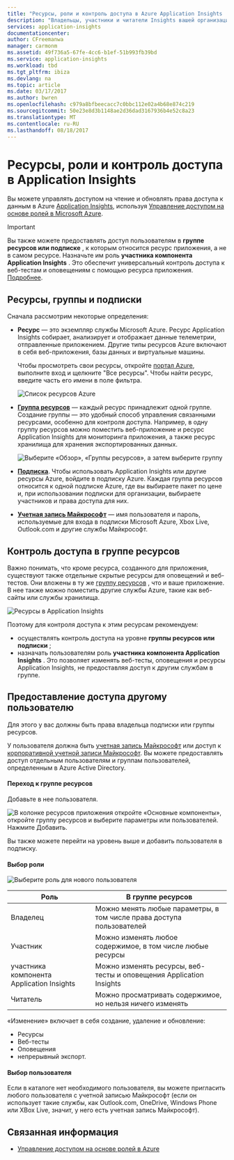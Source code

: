 ```yaml
---
title: "Ресурсы, роли и контроль доступа в Azure Application Insights | Документация Майкрософт"
description: "Владельцы, участники и читатели Insights вашей организации."
services: application-insights
documentationcenter: 
author: CFreemanwa
manager: carmonm
ms.assetid: 49f736a5-67fe-4cc6-b1ef-51b993fb39bd
ms.service: application-insights
ms.workload: tbd
ms.tgt_pltfrm: ibiza
ms.devlang: na
ms.topic: article
ms.date: 03/17/2017
ms.author: bwren
ms.openlocfilehash: c979a8bfbeecacc7c0bbc112e02a4b68e874c219
ms.sourcegitcommit: 50e23e8d3b1148ae2d36dad3167936b4e52c8a23
ms.translationtype: MT
ms.contentlocale: ru-RU
ms.lasthandoff: 08/18/2017
---
```

# <a name="resources-roles-and-access-control-in-application-insights"></a>Ресурсы, роли и контроль доступа в Application Insights
Вы можете управлять доступом на чтение и обновлять права доступа к данным в Azure [Application Insights][start], используя [Управление доступом на основе ролей в Microsoft Azure](../active-directory/role-based-access-control-configure.md).

> [!IMPORTANT]
> Вы также можете предоставлять доступ пользователям в **группе ресурсов или подписке** , к которым относится ресурс приложения, а не в самом ресурсе. Назначьте им роль **участника компонента Application Insights** . Это обеспечит универсальный контроль доступа к веб-тестам и оповещениям с помощью ресурса приложения. [Подробнее](#access).
> 
> 

## <a name="resources-groups-and-subscriptions"></a>Ресурсы, группы и подписки
Сначала рассмотрим некоторые определения:

* **Ресурс** — это экземпляр службы Microsoft Azure. Ресурс Application Insights собирает, анализирует и отображает данные телеметрии, отправленные приложением.  Другие типы ресурсов Azure включают в себя веб-приложения, базы данных и виртуальные машины.
  
    Чтобы просмотреть свои ресурсы, откройте [портал Azure][portal], выполните вход и щелкните "Все ресурсы". Чтобы найти ресурс, введите часть его имени в поле фильтра.
  
    ![Список ресурсов Azure](./media/app-insights-resources-roles-access-control/10-browse.png)

<a name="resource-group"></a>

* [**Группа ресурсов**][group] — каждый ресурс принадлежит одной группе. Создание группы — это удобный способ управления связанными ресурсами, особенно для контроля доступа. Например, в одну группу ресурсов можно поместить веб-приложение и ресурс Application Insights для мониторинга приложения, а также ресурс хранилища для хранения экспортированных данных.

    ![Выберите «Обзор», «Группы ресурсов», а затем выберите группу](./media/app-insights-resources-roles-access-control/11-group.png)

* [**Подписка**](https://manage.windowsazure.com). Чтобы использовать Application Insights или другие ресурсы Azure, войдите в подписку Azure. Каждая группа ресурсов относится к одной подписке Azure, где вы выбираете пакет по цене и, при использовании подписки для организации, выбираете участников и права доступа для них.
* [**Учетная запись Майкрософт**][account] — имя пользователя и пароль, используемые для входа в подписки Microsoft Azure, Xbox Live, Outlook.com и другие службы Майкрософт.

## <a name="access"></a> Контроль доступа в группе ресурсов
Важно понимать, что кроме ресурса, созданного для приложения, существуют также отдельные скрытые ресурсы для оповещений и веб-тестов. Они вложены в ту же [группу ресурсов](#resource-group) , что и ваше приложение. В нее также можно поместить другие службы Azure, такие как веб-сайты или службы хранилища.

![Ресурсы в Application Insights](./media/app-insights-resources-roles-access-control/00-resources.png)

Поэтому для контроля доступа к этим ресурсам рекомендуем:

* осуществлять контроль доступа на уровне **группы ресурсов или подписки** ;
* назначать пользователям роль **участника компонента Application Insights** . Это позволяет изменять веб-тесты, оповещения и ресурсы Application Insights, не предоставляя доступ к другим службам в группе.

## <a name="to-provide-access-to-another-user"></a>Предоставление доступа другому пользователю
Для этого у вас должны быть права владельца подписки или группы ресурсов.

У пользователя должна быть [учетная запись Майкрософт][account] или доступ к [корпоративной учетной записи Майкрософт](../active-directory/sign-up-organization.md). Вы можете предоставлять доступ отдельным пользователям и группам пользователей, определенным в Azure Active Directory.

#### <a name="navigate-to-the-resource-group"></a>Переход к группе ресурсов
Добавьте в нее пользователя.

![В колонке ресурсов приложения откройте «Основные компоненты», откройте группу ресурсов и выберите параметры или пользователей. Нажмите Добавить.](./media/app-insights-resources-roles-access-control/01-add-user.png)

Вы также можете перейти на уровень выше и добавить пользователя в подписку.

#### <a name="select-a-role"></a>Выбор роли
![Выберите роль для нового пользователя](./media/app-insights-resources-roles-access-control/03-role.png)

| Роль | В группе ресурсов |
| --- | --- |
| Владелец |Можно менять любые параметры, в том числе права доступа пользователей |
| Участник |Можно изменять любое содержимое, в том числе любые ресурсы |
| участника компонента Application Insights |Можно изменять ресурсы, веб-тесты и оповещения Application Insights |
| Читатель |Можно просматривать содержимое, но нельзя ничего изменять |

«Изменение» включает в себя создание, удаление и обновление:

* Ресурсы
* Веб-тесты
* Оповещения
* непрерывный экспорт.

#### <a name="select-the-user"></a>Выбор пользователя

Если в каталоге нет необходимого пользователя, вы можете пригласить любого пользователя с учетной записью Майкрософт
(если он использует такие службы, как Outlook.com, OneDrive, Windows Phone или XBox Live, значит, у него есть учетная запись Майкрософт).

## <a name="related-content"></a>Связанная информация

* [Управление доступом на основе ролей в Azure](../active-directory/role-based-access-control-configure.md)

<!--Link references-->

[account]: https://account.microsoft.com
[group]: ../azure-resource-manager/resource-group-overview.md
[portal]: https://portal.azure.com/
[start]: app-insights-overview.md
